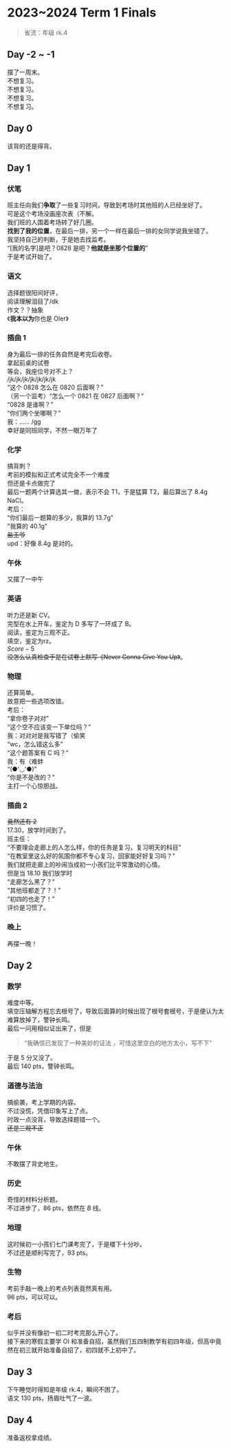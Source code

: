 # 2023~2024 Term 1 Finals

>省流：年级 rk.4  

## Day -2 ~ -1  
摆了一周末。  
不想复习。  
不想复习。  
不想复习。  
不想复习。  
## Day 0  
该背的还是得背。  
## Day 1  
### 伏笔  
班主任向我们**争取**了一些复习时间，导致到考场时其他班的人已经坐好了。  
可是这个考场没画座次表（不解。  
我们班的人围着考场转了好几圈。  
**找到了我的位置**，在最后一排，另一个一样在最后一排的女同学说我坐错了。  
我坚持自己的判断，于是她去找监考。  
“[我的名字]是吧？0828 是吧？**他就是坐那个位置的**”   
于是考试开始了。
### 语文  
选择题很阳间好评，  
阅读理解泪目了/dk     
作文？？抽象  
《**我本以为**你也是 OIer》  
### 插曲 1  
身为最后一排的任务自然是考完后收卷。  
拿起前桌的试卷  
等会，我座位号对不上？  
/jk/jk/jk/jk/jk/jk/jk  
“这个 0828 怎么在 0820 后面啊？”  
（另一个监考）“怎么一个 0821 在 0827 后面啊？”  
“0828 是谁啊？”   
“你们两个坐哪啊？”   
我：...... /gg  
幸好是同班同学，不然一眼万年了  
  
### 化学  
搞背刺？  
考前的模拟和正式考试完全不一个难度  
但还是卡点做完了  
最后一题两个计算选其一做，表示不会 T1，于是猛算 T2，最后算出了 8.4g NaCl。  
考后：  
“你们最后一题算的多少，我算的 13.7g”  
"我算的 40.1g"  
~~盐王爷~~  
upd：好像 8.4g 是对的。  

### 午休  
又摆了一中午  

### 英语  
听力还是新 CV。  
完型在水上开车，鉴定为 D 多写了一环成了 B。  
阅读，鉴定为三观不正。  
填空，鉴定为rz。  
$Score-5$  
~~没怎么认真检查于是在试卷上默写《Never Gonna Give You Up》~~。  

### 物理  
还算简单。  
故意把一些选项改错。  
考后：  
“拿你卷子对对”  
“这个空不应该变一下单位吗？”  
我：对对对是我写错了（偷笑  
“wc，怎么错这么多”  
“这个题答案有 C 吗？”  
我：有（难蚌  
“(●'◡'●)”  
“你是不是改的？”  
主打一个心惊胆战。  

### 插曲 2  
~~竟然还有 2~~  
17.30，放学时间到了。  
班主任：  
“不要理会走廊上的人怎么样，你的任务是复习，复习明天的科目”  
“在教室里这么好的氛围你都不专心复习，回家能好好复习吗？”  
我们就把走廊上的吵闹当成初一小孩们比平常激动的心情。  
但是当 18.10 我们放学时  
“走廊怎么黑了？”  
“其他班都走了？！”  
“初四的也走了！”  
评价是习惯了。  

### 晚上  
再摆一晚！
  
## Day 2  
### 数学  
难度中等。  
填空压轴解方程忘去根号了，导致后面算的时候出现了根号套根号，于是便认为太难算放掉了，警钟长鸣。  
最后一问用相似证出来了，但是  
>“我确信已发现了一种美妙的证法 ，可惜这里空白的地方太小，写不下”  

于是 $5$ 分又没了。  
最后 $140$ pts，警钟长鸣。  

### 道德与法治  
搞偷袭，考上学期的内容。  
不过没慌，凭借印象写上了点。  
时政一点没背，导致选择题错一个。  
~~还是三观不正~~  

### 午休  
不敢摆了背史地生。  

### 历史  
奇怪的材料分析题。  
不过进步了，$86$ pts，依然在 $B$ 线。  

### 地理  
这时候初一小孩们七门课考完了，于是楼下十分吵。  
不过还是顺利写完了，$93$ pts。  

### 生物  
考前手敲一晚上的考点列表竟然真有用。  
$96$ pts，可以可以。  

### 考后  
似乎并没有像初一初二时考完那么开心了。  
接下来的寒假主要学 OI 和准备自招，虽然我们五四制教学有初四年级，但高中竟然在初三就开始准备自招了，初四就不上初中了。  

## Day 3
下午睡觉时得知是年级 rk.4，瞬间不困了。  
语文 $130$ pts，扬眉吐气了一波。  

## Day 4  
准备返校拿成绩。


